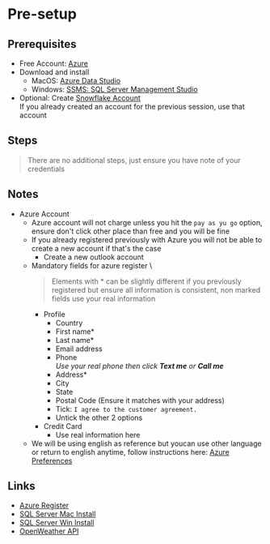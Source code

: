 # Pre-setup

## Prerequisites

* Free Account: [Azure][azure_register]
* Download and install
  * MacOS: [Azure Data Studio][sql_server_mac]
  * Windows: [SSMS: SQL Server Management Studio][sql_server_win]
* Optional: Create [Snowflake Account][snowflake_register] \
  If you already created an account for the previous session, use that account

## Steps

>There are no additional steps, just ensure you have note of your credentials

## Notes

* Azure Account
  * Azure account will not charge unless you hit the `pay as yu go` option, ensure don't click other place than free and you will be fine
  * If you already registered previously with Azure you will not be able to create a new account if that's the case
    * Create a new outlook account
  * Mandatory fields for azure register \
    >Elements with * can be slightly different if you previously registered but ensure all information is consistent, non marked fields use your real information
    * Profile
      * Country
      * First name*
      * Last name*
      * Email address
      * Phone \
        *Use your real phone then click **Text me** or **Call me***
      * Address*
      * City
      * State
      * Postal Code (Ensure it matches with your address)
      * Tick: `I agree to the customer agreement.`
      * Untick the other 2 options
    * Credit Card
      * Use real information here
  * We will be using english as reference but youcan use other language or return to english anytime, follow instructions here: [Azure Preferences][azure_preferences]

## Links

* [Azure Register][azure_register]
* [SQL Server Mac Install][sql_server_mac]
* [SQL Server Win Install][sql_server_win]
* [OpenWeather API][openweather_api]

[azure_register]: https://azure.microsoft.com/en-us/free/
[sql_server_mac]: https://learn.microsoft.com/en-us/azure-data-studio/download-azure-data-studio
[sql_server_win]: https://learn.microsoft.com/en-us/sql/ssms/download-sql-server-management-studio-ssms
[openweather_api]: https://home.openweathermap.org/api_keys
[azure_preferences]: https://learn.microsoft.com/en-us/azure/azure-portal/set-preferences
[snowflake_register]: https://signup.snowflake.com/
